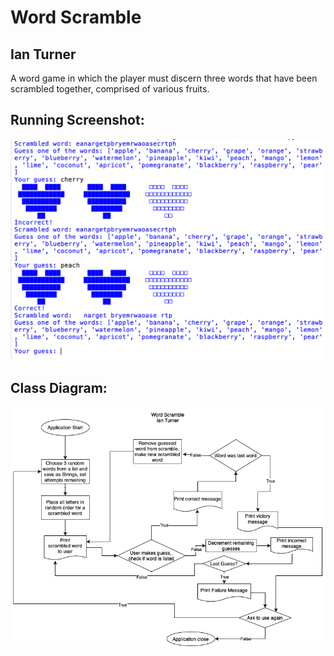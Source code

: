 # Word Scramble
## Ian Turner

A word game in which the player must discern three words that have been scrambled together, comprised of various fruits.

## Running Screenshot:

![Screenshot of the running application.](https://github.com/Ian-Turner4/AdvCompProg24/blob/main/images/WordScrambleRunning.png?raw=true)

## Class Diagram:

![Screenshot of the class diagram used in development.](https://github.com/Ian-Turner4/AdvCompProg24/blob/main/images/WordScrambleDiagram.png?raw=true)
